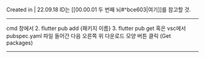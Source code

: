 Created in | 22.09.18
ID는 [[00.00.01 두 번째 뇌#^bce603|여기]]를 참고할 것.

---
cmd 창에서
2. flutter pub add {패키지 이름}
3. flutter pub get 혹은 vsc에서 pubspec.yaml 파일 들어간 다음 오른쪽 위 다운로드 모양 버튼 클릭 (Get packages)


---
